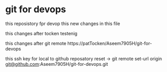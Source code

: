# git for devops

this reposistory fpr devop
this new changes in this file

this changes after tocken testenig

this changes after git remote https://patTocken/Aseem7905H/git-for-devops 

this ssh key for local to github reposatory
reset -> git remote set-url origin git@github.com:Aseem7905H/git-for-devops.git 
